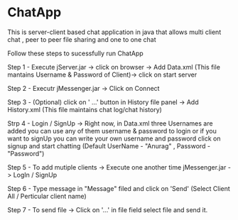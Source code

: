 # ChatApp
This is server-client based chat application in java that allows multi client chat , peer to peer file sharing and one to one chat

Follow these steps to sucessfully run ChatApp


Step 1 - Execute jServer.jar -> click on browser -> Add Data.xml (This file mantains Username & Password of Client)-> click on start server

Step 2 - Executr jMessenger.jar -> Click on Connect 

Step 3 - (Optional) click on ' ...' button in History file panel -> Add History.xml  (This file maintains chat log/chat history) 

Strp 4 - Login / SignUp -> Right now, in Data.xml three Usernames are added you can use any of them username & password to login or if you 
want to signUp you can write your own username and password click on signup and start chatting (Default UserName - "Anurag" , Password - "Password")

Step 5 - To add mutiple clients -> Execute one another time jMessenger.jar -> LogIn / SignUp 

Step 6 - Type message in "Message" filed and click on 'Send' (Select Client All / Perticular client name)

Step 7 - To send file -> Click on '...' in file field select file and send it.
